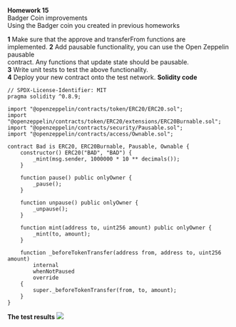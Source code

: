 **Homework 15**  
Badger Coin improvements  
Using the Badger coin you created in previous homeworks  

**1** Make sure that the approve and transferFrom functions are  
implemented.
**2** Add pausable functionality, you can use the Open Zeppelin pausable  
contract. Any functions that update state should be pausable.  
**3** Write unit tests to test the above functionality.  
**4** Deploy your new contract onto the test network.
**Solidity code**

```Solidity
// SPDX-License-Identifier: MIT
pragma solidity ^0.8.9;

import "@openzeppelin/contracts/token/ERC20/ERC20.sol";
import "@openzeppelin/contracts/token/ERC20/extensions/ERC20Burnable.sol";
import "@openzeppelin/contracts/security/Pausable.sol";
import "@openzeppelin/contracts/access/Ownable.sol";

contract Bad is ERC20, ERC20Burnable, Pausable, Ownable {
    constructor() ERC20("BAD", "BAD") {
        _mint(msg.sender, 1000000 * 10 ** decimals());
    }

    function pause() public onlyOwner {
        _pause();
    }

    function unpause() public onlyOwner {
        _unpause();
    }

    function mint(address to, uint256 amount) public onlyOwner {
        _mint(to, amount);
    }

    function _beforeTokenTransfer(address from, address to, uint256 amount)
        internal
        whenNotPaused
        override
    {
        super._beforeTokenTransfer(from, to, amount);
    }
}

```

**The test results**
![](https://33333.cdn.cke-cs.com/kSW7V9NHUXugvhoQeFaf/images/1a303bad004668c2fee30c166a2ff110d719a726162e3103.PNG)
